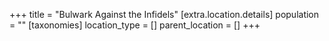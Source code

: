 +++
title = "Bulwark Against the Infidels"
[extra.location.details]
population = ""
[taxonomies]
location_type = []
parent_location = []
+++

